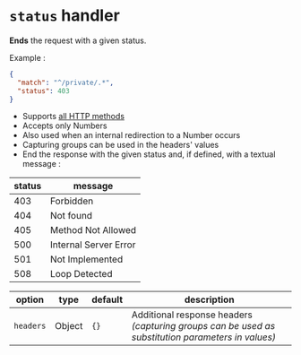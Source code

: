 # `status` handler

**Ends** the request with a given status.

Example :
```json
{
  "match": "^/private/.*",
  "status": 403
}
```

* Supports [all HTTP methods](https://developer.mozilla.org/en-US/docs/Web/HTTP/Methods)
* Accepts only Numbers
* Also used when an internal redirection to a Number occurs
* Capturing groups can be used in the headers' values
* End the response with the given status and, if defined, with a textual message :

| status | message |
|---|---|
| 403 | Forbidden |
| 404 | Not found |
| 405 | Method Not Allowed |
| 500 | Internal Server Error |
| 501 | Not Implemented |
| 508 | Loop Detected |

| option | type | default | description |
|---|---|---|---|
| `headers` | Object | `{}` | Additional response headers *(capturing groups can be used as substitution parameters in values)* |